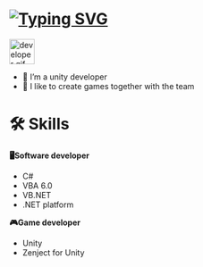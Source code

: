 <h1>
<a href="https://git.io/typing-svg"><img src="https://readme-typing-svg.demolab.com?font=Fira+Code&pause=1000&color=B0ACF7&width=435&lines=Hello+%F0%9F%91%8B%2C+I'm+Ivan+;Nice+to+meet+you!+%F0%9F%98%8A" alt="Typing SVG" /></a>
</h1>

<img src="https://github.com/HalemoGPA/HalemoGPA/blob/main/images/Developer.gif" alt="developer gif"  height="45px">

- 👀 I’m a unity developer
- 💞️ I like to create games together with the team

# 🛠 Skills

**🖥️Software developer**
- C#
- VBA 6.0
- VB.NET
- .NET platform

**🎮Game developer**
- Unity
- Zenject for Unity 

